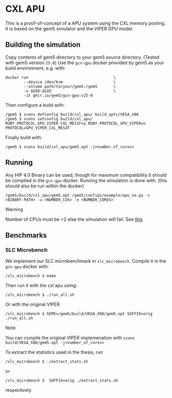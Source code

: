 # CXL APU
This is a proof-of-concept of a APU system using the CXL memory pooling.
It is based on the gem5 simulator and the VIPER GPU model.

## Building the simulation
Copy contents of gem5 directory to your gem5 source directory. (Tested with gem5 version `25.0`)
Use the `gcn-gpu` docker provided by gem5 as your build environment, e.g. with:
```
docker run                                     \
        --device /dev/kvm                      \
        --volume path/to/your/gem5:/gem5       \
        -u $UID:$GID                           \
        -it ghcr.io/gem5/gcn-gpu:v25-0
``` 

Then configure a build with:
```
/gem5 $ scons defconfig build/cxl_apu/ build_opts/VEGA_X86
/gem5 $ scons setconfig build/cxl_apu/ RUBY_PROTOCOL_GPU_VIPER_CXL_MESIF=y RUBY_PROTOCOL_GPU_VIPER=n PROTOCOL=GPU_VIPER_CXL_MESIF
```
Finally build with:
```
/gem5 $ scons build/cxl_apu/gem5.opt -j<number_of_cores>
```

## Running
Any HIP 4.0 Binary can be used, though for maximum compatibility it should be compiled in the `gcn-gpu` docker.
Running the simulation is done with: (this should also be run within the docker)
```
/gem5/build/cxl_apu/gem5.opt /gem5/configs/example/apu_se.py -c <BINARY-PATH> -u <NUMBER_CUS> -n <NUMBER_CORES>
```
> [!WARNING]
> Number of CPUs must be >2 else the simulation will fail.
> See [this](https://www.mail-archive.com/gem5-users@gem5.org/msg19940.html)

## Benchmarks
### SLC Microbench
We implement our SLC microbenchmark in `slc_microbench`. Compile it in the `gcn-gpu` docker with:
```
/slc_microbench $ make
```
Then run it with the cxl apu using:
```
/slc_microbench $ ./run_all.sh
```
Or with the original VIPER
```
/slc_microbench $ GEM5=/gem5/build/VEGA_X86/gem5.opt SUFFIX=orig ./run_all.sh
```
> [!NOTE]
> You can compile the original VIPER implemenation with `scons build/VEGA_X86/gem5.opt -j<number_of_cores>`

To extract the statistics used in the thesis, run
```
/slc_microbench $ ./extract_stats.sh
``` 
or 
```
/slc_microbench $  SUFFIX=orig ./extract_stats.sh
```
respectively.